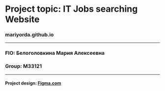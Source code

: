 # Project topic: **IT Jobs searching Website**
### mariyorda.github.io
---


### FIO: Белоголовкина Мария Алексеевна
### Group: M33121

---
#### Project design: [Figma.com](https://www.figma.com/file/44MM3siCOXMeqRDkXlILFm/Web-programming-Project?type=design&node-id=1%3A453&mode=design&t=VaeIXAL4UAlnQmKb-1) 
